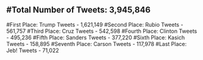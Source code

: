 #Total Number of Tweets: 3,945,846 
---
#First Place: Trump Tweets - 1,621,149
#Second Place: Rubio Tweets - 561,757
#Third Place: Cruz Tweets - 542,598
#Fourth Place: Clinton Tweets - 495,236
#Fifth Place: Sanders Tweets - 377,220
#Sixth Place: Kasich Tweets - 158,895
#Seventh Place: Carson Tweets - 117,978
#Last Place: Jeb! Tweets - 71,022
